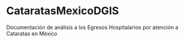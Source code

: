 # CataratasMexicoDGIS
Documentación de análisis a los Egresos Hospitalarios por atención a Cataratas en México
